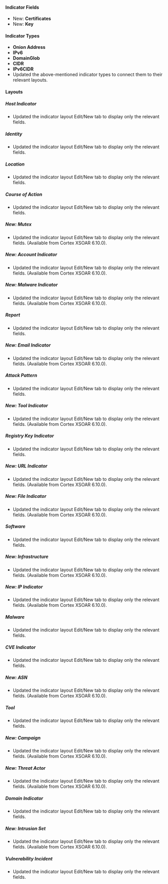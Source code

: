
#### Indicator Fields

- New: **Certificates**
- New: **Key**

#### Indicator Types

- **Onion Address**
- **IPv6**
- **DomainGlob**
- **CIDR**
- **IPv6CIDR**
- Updated the above-mentioned indicator types to connect them to their relevant layouts.

#### Layouts

##### Host Indicator

- Updated the indicator layout Edit/New tab to display only the relevant fields.
##### Identity

- Updated the indicator layout Edit/New tab to display only the relevant fields.
##### Location

- Updated the indicator layout Edit/New tab to display only the relevant fields.
##### Course of Action

- Updated the indicator layout Edit/New tab to display only the relevant fields.
##### New: Mutex

- Updated the indicator layout Edit/New tab to display only the relevant fields. (Available from Cortex XSOAR 6.10.0).
##### New: Account Indicator

- Updated the indicator layout Edit/New tab to display only the relevant fields. (Available from Cortex XSOAR 6.10.0).
##### New: Malware Indicator

- Updated the indicator layout Edit/New tab to display only the relevant fields. (Available from Cortex XSOAR 6.10.0).
##### Report

- Updated the indicator layout Edit/New tab to display only the relevant fields.
##### New: Email Indicator

- Updated the indicator layout Edit/New tab to display only the relevant fields. (Available from Cortex XSOAR 6.10.0).
##### Attack Pattern

- Updated the indicator layout Edit/New tab to display only the relevant fields.
##### New: Tool Indicator

- Updated the indicator layout Edit/New tab to display only the relevant fields. (Available from Cortex XSOAR 6.10.0).
##### Registry Key Indicator

- Updated the indicator layout Edit/New tab to display only the relevant fields.
##### New: URL Indicator

- Updated the indicator layout Edit/New tab to display only the relevant fields. (Available from Cortex XSOAR 6.10.0).
##### New: File Indicator

- Updated the indicator layout Edit/New tab to display only the relevant fields. (Available from Cortex XSOAR 6.10.0).
##### Software

- Updated the indicator layout Edit/New tab to display only the relevant fields.
##### New: Infrastructure

- Updated the indicator layout Edit/New tab to display only the relevant fields. (Available from Cortex XSOAR 6.10.0).
##### New: IP Indicator

- Updated the indicator layout Edit/New tab to display only the relevant fields. (Available from Cortex XSOAR 6.10.0).
##### Malware

- Updated the indicator layout Edit/New tab to display only the relevant fields.
##### CVE Indicator

- Updated the indicator layout Edit/New tab to display only the relevant fields.
##### New: ASN

- Updated the indicator layout Edit/New tab to display only the relevant fields. (Available from Cortex XSOAR 6.10.0).
##### Tool

- Updated the indicator layout Edit/New tab to display only the relevant fields.
##### New: Campaign

- Updated the indicator layout Edit/New tab to display only the relevant fields. (Available from Cortex XSOAR 6.10.0).
##### New: Threat Actor

- Updated the indicator layout Edit/New tab to display only the relevant fields. (Available from Cortex XSOAR 6.10.0).
##### Domain Indicator

- Updated the indicator layout Edit/New tab to display only the relevant fields.
##### New: Intrusion Set

- Updated the indicator layout Edit/New tab to display only the relevant fields. (Available from Cortex XSOAR 6.10.0).
##### Vulnerability Incident

- Updated the indicator layout Edit/New tab to display only the relevant fields.
